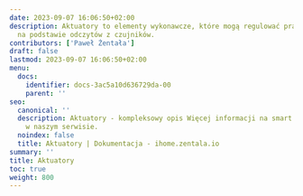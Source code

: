 ```yaml
---
date: 2023-09-07 16:06:50+02:00
description: Aktuatory to elementy wykonawcze, które mogą regulować pracę systemu
  na podstawie odczytów z czujników.
contributors: ['Paweł Żentała']
draft: false
lastmod: 2023-09-07 16:06:50+02:00
menu:
  docs:
    identifier: docs-3ac5a10d636729da-00
    parent: ''
seo:
  canonical: ''
  description: Aktuatory - kompleksowy opis Więcej informacji na smart home znajdziesz
    w naszym serwisie.
  noindex: false
  title: Aktuatory | Dokumentacja - ihome.zentala.io
summary: ''
title: Aktuatory
toc: true
weight: 800
---
```


